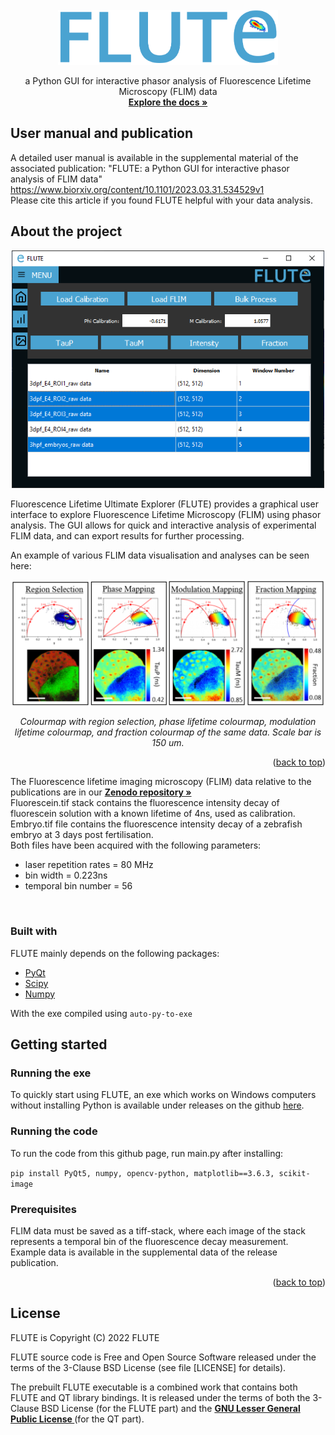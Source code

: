 <div id="top"></div>
<!--
*** Readme based on the template here: https://github.com/othneildrew/Best-README-Template
-->

<!-- PROJECT LOGO -->
<br />
<div align="center">
  <a href="https://github.com/DaleLOB/FLUTE">
    <img src="icons/logo_name.png" alt="Logo" width="352" height="88">
  </a>

  <p align="center">
    a Python GUI for interactive phasor analysis of Fluorescence Lifetime Microscopy (FLIM) data
    <br />
    <a href="https://www.biorxiv.org/content/10.1101/2023.03.31.534529v1"><strong>Explore the docs »</strong></a>
    <br />

  </p>
</div>

## User manual and publication

A detailed user manual is available in the supplemental material of the associated publication:
"FLUTE: a Python GUI for interactive phasor analysis of FLIM data"
https://www.biorxiv.org/content/10.1101/2023.03.31.534529v1
<br />
Please cite this article if you found FLUTE helpful with your data analysis.

<!-- ABOUT THE PROJECT -->
## About the project
<div align="center">
<img src="icons/MainWindow.PNG" width="500"> 
</div>

Fluorescence Lifetime Ultimate Explorer (FLUTE) provides a graphical user interface to explore Fluorescence Lifetime Microscopy (FLIM) using phasor analysis. The GUI allows for quick and interactive analysis of experimental FLIM data, and can export results for further processing. 

An example of various FLIM data visualisation and analyses can be seen here:

<div align="center">
<img src="icons/Demonstration.PNG" align="center">

*Colourmap with region selection, phase lifetime colourmap, modulation lifetime colourmap, and fraction colourmap of the same data. Scale bar is 150 um.*
</div>

<p align="right">(<a href="#top">back to top</a>)</p>

The Fluorescence lifetime imaging microscopy (FLIM) data relative to the publications are in our <a href="https://zenodo.org/record/8046636"><strong>Zenodo repository »</strong></a>
<br />
Fluorescein.tif stack contains the fluorescence intensity decay of fluorescein solution with a known lifetime of 4ns, used as calibration.
Embryo.tif  file contains the fluorescence intensity decay of a zebrafish embryo at 3 days post fertilisation.
<br />
Both files have been acquired with the following parameters:
<br />
* laser repetition rates = 80 MHz
* bin width = 0.223ns
* temporal bin number = 56
<br />

### Built with

FLUTE mainly depends on the following packages:

* [PyQt](https://pypi.org/project/PyQt5/)
* [Scipy](https://scipy.org)
* [Numpy](https://numpy.org)

With the exe compiled using
```auto-py-to-exe```


<!-- GETTING STARTED -->
## Getting started

### Running the exe
To quickly start using FLUTE, an exe which works on Windows computers without installing Python is available under releases on the github [here](https://github.com/LaboratoryOpticsBiosciences/FLUTE/releases/tag/v1.0.0).

### Running the code
To run the code from this github page, run main.py after installing:

```pip install PyQt5, numpy, opencv-python, matplotlib==3.6.3, scikit-image```

### Prerequisites

FLIM data must be saved as a tiff-stack, where each image of the stack represents a temporal bin of the fluorescence decay measurement. Example data is available in the supplemental data of the release publication.

<p align="right">(<a href="#top">back to top</a>)</p>


## License

FLUTE is Copyright (C) 2022 FLUTE

FLUTE source code is Free and Open Source Software released under the
terms of the 3-Clause BSD License (see file [LICENSE] for details).

The prebuilt FLUTE executable is a combined work that contains both
FLUTE and QT library bindings. It is released under the terms of both
the 3-Clause BSD License (for the FLUTE part) and the <a href="https://www.gnu.org/licenses/lgpl-3.0.txt"><strong>GNU Lesser General Public License </strong></a> (for the QT part).




